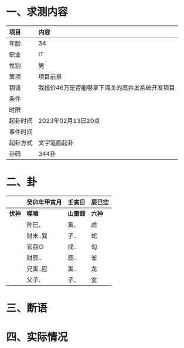 # 一、求测内容
|项目|内容|
|:-|:-|
|年龄|34|
|职业|IT|
|性别|男|
|策项|项目前景|
|钥语|我报价46万是否能够拿下海关的高并发系统开发项目|
|条件||
|时限||
|起卦时间|2023年02月13日20点|
|事件时间||
|起卦方式|文字笔画起卦|
|卦码|344卦|

# 二、卦
||癸卯年甲寅月|壬寅日|辰巳空|
|:-|:-|:-|:-|
|**伏神**|**噬嗑**|**山雷颐**|**六神**|
||孙巳、|寅、|虎|
||财未..巽|子..|蛇|
||官酉○|戌..|勾|
||财辰..|辰..|雀|
||兄寅..应|寅..|龙|
||父子、|子、|玄|


# 三、断语

# 四、实际情况